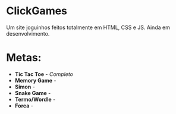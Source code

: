 # ClickGames
Um site joguinhos feitos totalmente em HTML, CSS e JS. Ainda em desenvolvimento.

# Metas:
* **Tic Tac Toe** - *Completo*
* **Memory Game** -
* **Simon** -
* **Snake Game** -
* **Termo/Wordle** -
* **Forca** -

